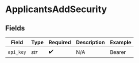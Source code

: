 # ApplicantsAddSecurity


## Fields

| Field                         | Type                          | Required                      | Description                   | Example                       |
| ----------------------------- | ----------------------------- | ----------------------------- | ----------------------------- | ----------------------------- |
| `api_key`                     | *str*                         | :heavy_check_mark:            | N/A                           | Bearer <your-apideck-api-key> |